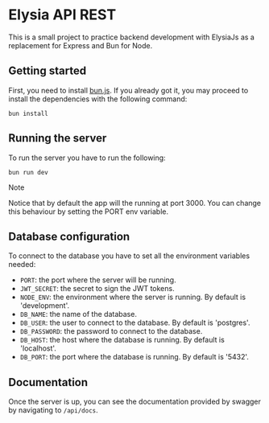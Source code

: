 # Elysia API REST

This is a small project to practice backend development with ElysiaJs as a replacement
for Express and Bun for Node.

## Getting started

First, you need to install [bun.js](https://bun.sh). If you already got it, you may proceed to install the dependencies with the
following command:

```shell
bun install
```

## Running the server

To run the server you have to run the following:

```shell
bun run dev
```

> [!NOTE]
> Notice that by default the app will the running at port 3000. You can change this behaviour by setting the PORT env variable.

## Database configuration

To connect to the database you have to set all the environment variables needed:

- `PORT`: the port where the server will be running.
- `JWT_SECRET`: the secret to sign the JWT tokens.
- `NODE_ENV`: the environment where the server is running. By default is 'development'.
- `DB_NAME`: the name of the database.
- `DB_USER`: the user to connect to the database. By default is 'postgres'.
- `DB_PASSWORD`: the password to connect to the database.
- `DB_HOST`: the host where the database is running. By default is 'localhost'.
- `DB_PORT`: the port where the database is running. By default is '5432'.

## Documentation

Once the server is up, you can see the documentation provided by swagger by navigating to `/api/docs`.
